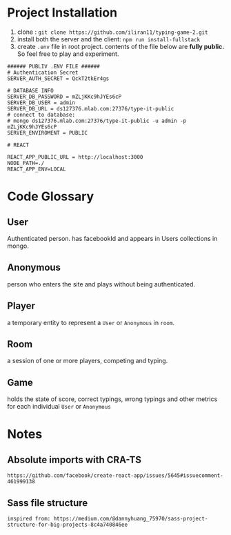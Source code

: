 # Project Installation

1. clone : `git clone https://github.com/iliran11/typing-game-2.git`
2. install both the server and the client: `npm run install-fullstack`
3. create `.env` file in root project. contents of the file below are **fully public.** So feel free to play and experiment.

```
###### PUBLIV .ENV FILE ######
# Authentication Secret
SERVER_AUTH_SECRET = QckT2tkEr4gs

# DATABASE INFO
SERVER_DB_PASSWORD = mZLjKKc9hJYEs6cP
SERVER_DB_USER = admin
SERVER_DB_URL = ds127376.mlab.com:27376/type-it-public
# connect to database:
# mongo ds127376.mlab.com:27376/type-it-public -u admin -p mZLjKKc9hJYEs6cP
SERVER_ENVIROMENT = PUBLIC

# REACT

REACT_APP_PUBLIC_URL = http://localhost:3000
NODE_PATH=./
REACT_APP_ENV=LOCAL
```

# Code Glossary

## User

Authenticated person. has facebookId and appears in Users collections in mongo.

## Anonymous

person who enters the site and plays without being authenticated.

## Player

a temporary entity to represent a `User` or `Anonymous` in `room`.

## Room

a session of one or more players, competing and typing.

## Game

holds the state of score, correct typings, wrong typings and other metrics for each individual `User` or `Anonymous`

# Notes

## Absolute imports with CRA-TS

    https://github.com/facebook/create-react-app/issues/5645#issuecomment-461999138

## Sass file structure

    inspired from: https://medium.com/@dannyhuang_75970/sass-project-structure-for-big-projects-8c4a740846ee
